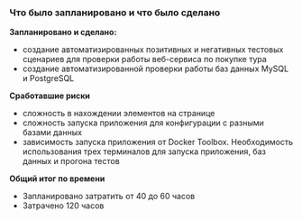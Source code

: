 ### Что было запланировано и что было сделано

**Запланировано и сделано:**

* создание автоматизированных позитивных и негативных тестовых сценариев 
для проверки работы веб-сервиса по покупке тура
* создание автоматизированной проверки работы баз данных MySQL и PostgreSQL


**Сработавшие риски**

* сложность в нахождении элементов на странице
* сложность запуска приложения для конфигурации с разными базами данных
* зависимость запуска приложения от Docker Toolbox. 
Необходимость использования трех терминалов для запуска приложения, 
баз данных и прогона тестов


**Общий итог по времени**

* Запланировано затратить от 40 до 60 часов
* Затрачено 120 часов